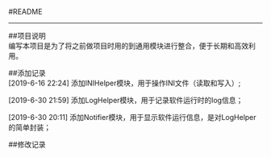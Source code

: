 #README  

---
##项目说明  
编写本项目是为了将之前做项目时用的到通用模块进行整合，便于长期和高效利用。

##添加记录  
[2019-6-16 22:24] 添加INIHelper模块，用于操作INI文件（读取和写入）;   

[2019-6-30 21:59] 添加LogHelper模块，用于记录软件运行时的log信息；  


[2019-6-30 20:11] 添加Notifier模块，用于显示软件运行信息，是对LogHelper的简单封装；  


##修改记录  
